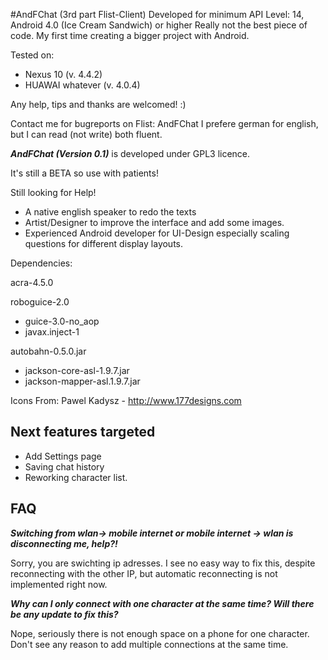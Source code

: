 #AndFChat (3rd part Flist-Client)
Developed for minimum API Level: 14, Android 4.0 (Ice Cream Sandwich) or higher
Really not the best piece of code. My first time creating a bigger project with Android.

Tested on:
- Nexus 10 (v. 4.4.2)
- HUAWAI whatever (v. 4.0.4)

Any help, tips and thanks are welcomed! :)

Contact me for bugreports on Flist: AndFChat
I prefere german for english, but I can read (not write) both fluent.

***AndFChat (Version 0.1)*** is developed under GPL3 licence.

It's still a BETA so use with patients!

Still looking for Help!
* A native english speaker to redo the texts
* Artist/Designer to improve the interface and add some images.
* Experienced Android developer for UI-Design especially scaling questions for different display layouts.

Dependencies:

acra-4.5.0

roboguice-2.0
- guice-3.0-no_aop
- javax.inject-1

autobahn-0.5.0.jar
- jackson-core-asl-1.9.7.jar
- jackson-mapper-asl.1.9.7.jar

Icons From:
Pawel Kadysz - http://www.177designs.com

## Next features targeted
* Add Settings page
* Saving chat history
* Reworking character list.


## FAQ

***Switching from wlan-> mobile internet or mobile internet -> wlan is disconnecting me, help?!***

Sorry, you are swichting ip adresses. I see no easy way to fix this, despite reconnecting with the other IP, but automatic reconnecting is not implemented right now.

***Why can I only connect with one character at the same time? Will there be any update to fix this?***

Nope, seriously there is not enough space on a phone for one character. Don't see any reason to add multiple connections at the same time.
